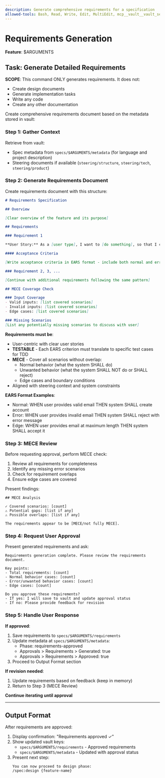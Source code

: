 ```yaml
---
description: Generate comprehensive requirements for a specification
allowed-tools: Bash, Read, Write, Edit, MultiEdit, mcp__vault__vault_set, mcp__vault__vault_get, mcp__vault__vault_list
---
```


# Requirements Generation

**Feature**: $ARGUMENTS

## Task: Generate Detailed Requirements

**SCOPE**: This command ONLY generates requirements. It does not:

- Create design documents
- Generate implementation tasks
- Write any code
- Create any other documentation

Create comprehensive requirements document based on the metadata stored in vault:

### Step 1: Gather Context

Retrieve from vault:

- Spec metadata from `specs/$ARGUMENTS/metadata` (for language and project description)
- Steering documents if available (`steering/structure`, `steering/tech`, `steering/product`)

### Step 2: Generate Requirements Document

Create requirements document with this structure:

```markdown
# Requirements Specification

## Overview

[Clear overview of the feature and its purpose]

## Requirements

### Requirement 1

**User Story:** As a [user type], I want to [do something], so that I can [achieve some goal]

#### Acceptance Criteria

[Write acceptance criteria in EARS format - include both normal and error cases]

### Requirement 2, 3, ...

[Continue with additional requirements following the same pattern]

## MECE Coverage Check

### Input Coverage
- Valid inputs: [list covered scenarios]
- Invalid inputs: [list covered scenarios]
- Edge cases: [list covered scenarios]

### Missing Scenarios
[List any potentially missing scenarios to discuss with user]
```

**Requirements must be**:

- User-centric with clear user stories
- **TESTABLE** - Each EARS criterion must translate to specific test cases for TDD
- **MECE** - Cover all scenarios without overlap:
  - Normal behavior (what the system SHALL do)
  - Unwanted behavior (what the system SHALL NOT do or SHALL reject)
  - Edge cases and boundary conditions
- Aligned with steering context and system constraints

**EARS Format Examples**:
- Normal: WHEN user provides valid email THEN system SHALL create account
- Error: WHEN user provides invalid email THEN system SHALL reject with error message
- Edge: WHEN user provides email at maximum length THEN system SHALL accept it

### Step 3: MECE Review

Before requesting approval, perform MECE check:

1. Review all requirements for completeness
2. Identify any missing error scenarios
3. Check for requirement overlaps
4. Ensure edge cases are covered

Present findings:
```
## MECE Analysis

✓ Covered scenarios: [count]
⚠ Potential gaps: [list if any]
⚠ Possible overlaps: [list if any]

The requirements appear to be [MECE/not fully MECE].
```

### Step 4: Request User Approval

Present generated requirements and ask:

```
Requirements generation complete. Please review the requirements document.

Key points:
- Total requirements: [count]
- Normal behavior cases: [count]
- Error/unwanted behavior cases: [count]
- Edge cases: [count]

Do you approve these requirements?
- If yes: I will save to vault and update approval status
- If no: Please provide feedback for revision
```

### Step 5: Handle User Response

**If approved**:

1. Save requirements to `specs/$ARGUMENTS/requirements`
2. Update metadata at `specs/$ARGUMENTS/metadata`:
   - Phase: requirements-approved
   - Approvals > Requirements > Generated: true
   - Approvals > Requirements > Approved: true
3. Proceed to Output Format section

**If revision needed**:

1. Update requirements based on feedback (keep in memory)
2. Return to Step 3 (MECE Review)

**Continue iterating until approval**

---

## Output Format

After requirements are approved:

1. Display confirmation: "Requirements approved ✓"
2. Show updated vault keys:
   - `specs/$ARGUMENTS/requirements` - Approved requirements
   - `specs/$ARGUMENTS/metadata` - Updated with approval status
3. Present next step:
   ```
   You can now proceed to design phase:
   /spec:design {feature-name}
   ```
